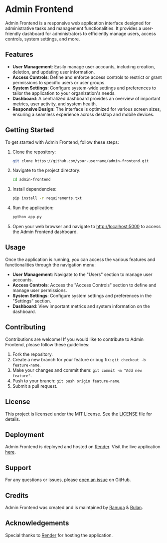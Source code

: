 # Admin Frontend

Admin Frontend is a responsive web application interface designed for administrative tasks and management functionalities. It provides a user-friendly dashboard for administrators to efficiently manage users, access controls, system settings, and more.

## Features

- **User Management**: Easily manage user accounts, including creation, deletion, and updating user information.
- **Access Controls**: Define and enforce access controls to restrict or grant permissions to specific users or user groups.
- **System Settings**: Configure system-wide settings and preferences to tailor the application to your organization's needs.
- **Dashboard**: A centralized dashboard provides an overview of important metrics, user activity, and system health.
- **Responsive Design**: The interface is optimized for various screen sizes, ensuring a seamless experience across desktop and mobile devices.

## Getting Started

To get started with Admin Frontend, follow these steps:

1. Clone the repository:

   ```bash
   git clone https://github.com/your-username/admin-frontend.git
   ```

2. Navigate to the project directory:

   ```bash
   cd admin-frontend
   ```

3. Install dependencies:

   ```bash
   pip install -r requirements.txt
   ```

4. Run the application:

   ```bash
   python app.py
   ```

5. Open your web browser and navigate to [http://localhost:5000](http://localhost:5000) to access the Admin Frontend dashboard.

## Usage

Once the application is running, you can access the various features and functionalities through the navigation menu:

- **User Management**: Navigate to the "Users" section to manage user accounts.
- **Access Controls**: Access the "Access Controls" section to define and manage user permissions.
- **System Settings**: Configure system settings and preferences in the "Settings" section.
- **Dashboard**: View important metrics and system information on the dashboard.

## Contributing

Contributions are welcome! If you would like to contribute to Admin Frontend, please follow these guidelines:

1. Fork the repository.
2. Create a new branch for your feature or bug fix: `git checkout -b feature-name`.
3. Make your changes and commit them: `git commit -m "Add new feature"`.
4. Push to your branch: `git push origin feature-name`.
5. Submit a pull request.

## License

This project is licensed under the MIT License. See the [LICENSE](LICENSE) file for details.

## Deployment

Admin Frontend is deployed and hosted on [Render](https://dashboard.render.com/web/srv-cogvoov79t8c73fpdfog/deploys/dep-coh1abf79t8c73fq84mg). Visit the live application [here](https://admin-frontend-cbjw.onrender.com/).

## Support

For any questions or issues, please [open an issue](https://github.com/your-username/admin-frontend/issues) on GitHub.

## Credits

Admin Frontend was created and is maintained by [Ranuga](https://github.com/Programmer-RD-AI) & [Bulan](https://github.com/BKavsilu).

## Acknowledgements

Special thanks to [Render](https://render.com/) for hosting the application.
